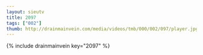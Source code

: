 ```yaml
--- 
layout: sieutv
title: 2097
tags: ["002"]
thumb: http://drainmainvein.com/media/videos/tmb/000/002/097/player.jpg
---
```

{% include drainmainvein key="2097" %} 
